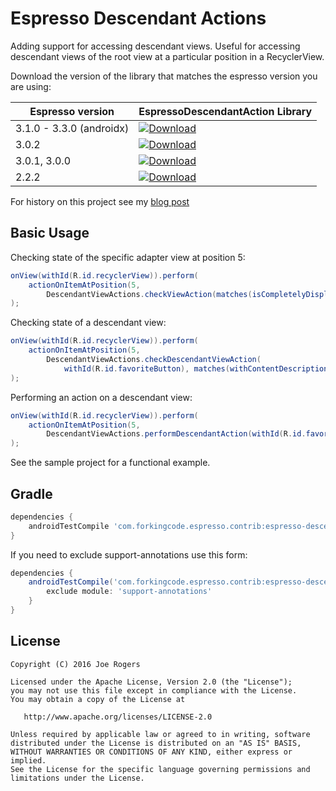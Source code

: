 # Espresso Descendant Actions

Adding support for accessing descendant views. Useful for accessing descendant views of the root view at a particular position in a RecyclerView.

Download the version of the library that matches the espresso version you are using:

| Espresso version | EspressoDescendantAction Library |
|---|---|
| 3.1.0 - 3.3.0 (androidx) | [ ![Download](https://api.bintray.com/packages/joerogers/maven/espresso-descendant-actions/images/download.svg) ](https://bintray.com/joerogers/maven/espresso-descendant-actions/_latestVersion) |
| 3.0.2 | [ ![Download](https://api.bintray.com/packages/joerogers/maven/espresso-descendant-actions/images/download.svg?version=1.3.0) ](https://bintray.com/joerogers/maven/espresso-descendant-actions/1.3.0/link) |
| 3.0.1, 3.0.0 | [ ![Download](https://api.bintray.com/packages/joerogers/maven/espresso-descendant-actions/images/download.svg?version=1.2.0) ](https://bintray.com/joerogers/maven/espresso-descendant-actions/1.2.0/link) |
| 2.2.2 | [ ![Download](https://api.bintray.com/packages/joerogers/maven/espresso-descendant-actions/images/download.svg?version=1.1.1) ](https://bintray.com/joerogers/maven/espresso-descendant-actions/1.1.1/link) |

For history on this project see my [blog post](http://blog.forkingcode.com/2016/06/espresso-and-recyclerview.html)

Basic Usage
-----------

Checking state of the specific adapter view at position 5:

```java
onView(withId(R.id.recyclerView)).perform(
    actionOnItemAtPosition(5,
        DescendantViewActions.checkViewAction(matches(isCompletelyDisplayed())))
);
```

Checking state of a descendant view:

```java
onView(withId(R.id.recyclerView)).perform(
    actionOnItemAtPosition(5,
        DescendantViewActions.checkDescendantViewAction(
            withId(R.id.favoriteButton), matches(withContentDescription(R.string.favorite))))
);
```


Performing an action on a descendant view:

```java
onView(withId(R.id.recyclerView)).perform(
    actionOnItemAtPosition(5,
        DescendantViewActions.performDescendantAction(withId(R.id.favoriteButton), click()))
);
```

See the sample project for a functional example.


Gradle
------

```groovy
dependencies {
    androidTestCompile 'com.forkingcode.espresso.contrib:espresso-descendant-actions:{version}'
}
```

If you need to exclude support-annotations use this form:

```groovy
dependencies {
    androidTestCompile('com.forkingcode.espresso.contrib:espresso-descendant-actions:{version}') {
        exclude module: 'support-annotations'
    }
}
```


License
-------

    Copyright (C) 2016 Joe Rogers

    Licensed under the Apache License, Version 2.0 (the "License");
    you may not use this file except in compliance with the License.
    You may obtain a copy of the License at

       http://www.apache.org/licenses/LICENSE-2.0

    Unless required by applicable law or agreed to in writing, software
    distributed under the License is distributed on an "AS IS" BASIS,
    WITHOUT WARRANTIES OR CONDITIONS OF ANY KIND, either express or implied.
    See the License for the specific language governing permissions and
    limitations under the License.
    
